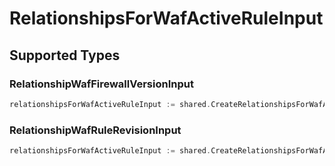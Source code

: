 # RelationshipsForWafActiveRuleInput


## Supported Types

### RelationshipWafFirewallVersionInput

```go
relationshipsForWafActiveRuleInput := shared.CreateRelationshipsForWafActiveRuleInputRelationshipWafFirewallVersionInput(shared.RelationshipWafFirewallVersionInput{/* values here */})
```

### RelationshipWafRuleRevisionInput

```go
relationshipsForWafActiveRuleInput := shared.CreateRelationshipsForWafActiveRuleInputRelationshipWafRuleRevisionInput(shared.RelationshipWafRuleRevisionInput{/* values here */})
```

